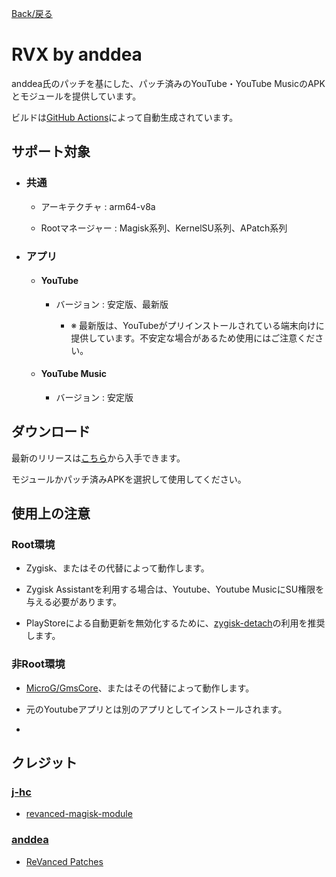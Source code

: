 [Back/戻る](https://github.com/Sanka1610/RVX-by-anddea)


# RVX by anddea

anddea氏のパッチを基にした、パッチ済みのYouTube・YouTube MusicのAPKとモジュールを提供しています。

ビルドは[GitHub Actions](https://github.com/Sanka1610/RVX-by-anddea/actions/workflows/build.yml)によって自動生成されています。


## サポート対象

  - ### 共通

      - アーキテクチャ : arm64-v8a

      - Rootマネージャー : Magisk系列、KernelSU系列、APatch系列

  - ### アプリ

    - #### YouTube

      - バージョン : 安定版、最新版

        - ※ 最新版は、YouTubeがプリインストールされている端末向けに提供しています。不安定な場合があるため使用にはご注意ください。

    - #### YouTube Music

      - バージョン : 安定版


## ダウンロード

最新のリリースは[こちら](https://github.com/Sanka1610/RVX-by-anddea/releases/)から入手できます。

モジュールかパッチ済みAPKを選択して使用してください。


## 使用上の注意

### Root環境

- Zygisk、またはその代替によって動作します。

- Zygisk Assistantを利用する場合は、Youtube、Youtube MusicにSU権限を与える必要があります。

- PlayStoreによる自動更新を無効化するために、[zygisk-detach](https://github.com/j-hc/zygisk-detach)の利用を推奨します。

### 非Root環境

- [MicroG/GmsCore](https://github.com/microg/GmsCore)、またはその代替によって動作します。

- 元のYoutubeアプリとは別のアプリとしてインストールされます。

- 


## クレジット

### [**j-hc**](https://github.com/j-hc)

  - [revanced-magisk-module](https://github.com/j-hc/revanced-magisk-module)

### [**anddea**](https://github.com/anddea)

  - [ReVanced Patches](https://github.com/anddea/revanced-patches)



